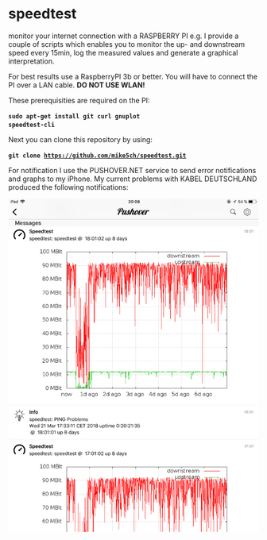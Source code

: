 # speedtest
monitor your internet connection with a RASPBERRY PI e.g.
I provide a couple of scripts which enables you to monitor the up- and downstream speed every 15min, log the measured values and generate a graphical interpretation.

For best results use a RaspberryPI 3b or better. You will have to connect the PI over a LAN cable. <b>DO NOT USE WLAN!</b>

These prerequisities are required on the PI:

<code><b>sudo apt-get install git curl gnuplot speedtest-cli</b></code>

Next you can clone this repository by using:

<code><b>git clone https://github.com/mike5ch/speedtest.git</b></code>

For notification I use the PUSHOVER.NET service to send error notifications and graphs to my iPhone. My current problems with KABEL DEUTSCHLAND produced the following notifications:

<img src="IMG_0309.PNG">
